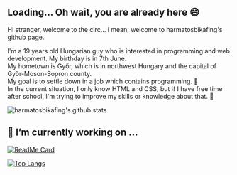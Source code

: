 ## Loading... Oh wait, you are already here :smile:

Hi stranger, welcome to the circ... i mean, welcome to harmatosbikafing's github page.

I'm a 19 years old Hungarian guy who is interested in programming and web development. My birthday is in 7th June.<br>
My hometown is Győr, which is in northwest Hungary and the capital of Győr-Moson-Sopron county.<br>
My goal is to settle down in a job which contains programming. 🤔<br>
In the current situation, I only know HTML and CSS, but if I have free time after school, I'm trying to improve my skills or knowledge about that. :angel:<br>

![harmatosbikafing's github stats](https://github-readme-stats.vercel.app/api?username=harmatosbikafing&show_icons=true&theme=radical)

## 🔭 I’m currently working on ...
[![ReadMe Card](https://github-readme-stats.vercel.app/api/pin/?username=harmatosbikafing&repo=webpage&show_owner&theme=dracula)](https://github.com/harmatosbikafing/webpage)

[![Top Langs](https://github-readme-stats.vercel.app/api/top-langs/?username=harmatosbikafing&layout=compact&theme=dracula)](https://github.com/harmatosbikafing/webpage)
